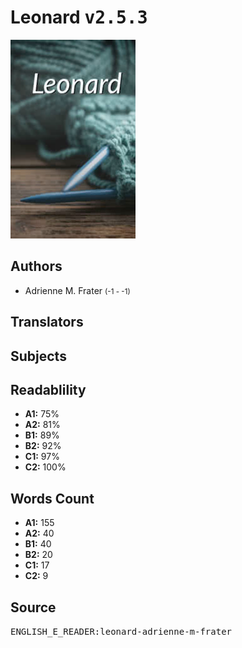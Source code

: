 # Leonard <kbd>v2.5.3</kbd>

![](./cover.medium.jpg "")

## Authors


 - Adrienne M. Frater <small>(-1 - -1)</small>

## Translators



## Subjects



## Readablility


 - **A1:** 75%
 - **A2:** 81%
 - **B1:** 89%
 - **B2:** 92%
 - **C1:** 97%
 - **C2:** 100%

## Words Count


 - **A1:** 155
 - **A2:** 40
 - **B1:** 40
 - **B2:** 20
 - **C1:** 17
 - **C2:** 9

## Source


<kbd>ENGLISH_E_READER:leonard-adrienne-m-frater</kbd>
